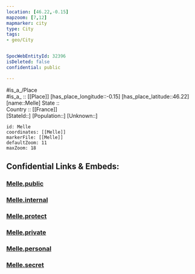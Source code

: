 ```yaml
---
location: [46.22,-0.15] 
mapzoom: [7,12] 
mapmarker: city 
type: City
tags:
- geo/City


SpocWebEntityId: 32396
isDeleted: false
confidential: public

---
```

#is_a_/Place  
#is_a_ :: [[Place]] 
[has_place_longitude::-0.15] 
[has_place_latitude::46.22] 
[name::Melle] 
State ::  
Country :: [[France]]  
[StateId::] 
[Population::] 
[Unknown::] 


```leaflet
id: Melle
coordinates: [[Melle]] 
markerFile: [[Melle]] 
defaultZoom: 11 
maxZoom: 18
```


## Confidential Links & Embeds: 

### [Melle.public](/_public/\Earth\Continent\Europe\Europe~West\France\regions~France\Nouvelle-Aquitaine\departments~Aquitaine\Deux-Sèvres\communes~Deux-Sèvres\Niort\cities~NiortMelle.public.md) 

### [Melle.internal](/_internal/\Earth\Continent\Europe\Europe~West\France\regions~France\Nouvelle-Aquitaine\departments~Aquitaine\Deux-Sèvres\communes~Deux-Sèvres\Niort\cities~NiortMelle.internal.md) 

### [Melle.protect](/_protect/\Earth\Continent\Europe\Europe~West\France\regions~France\Nouvelle-Aquitaine\departments~Aquitaine\Deux-Sèvres\communes~Deux-Sèvres\Niort\cities~NiortMelle.protect.md) 

### [Melle.private](/_private/\Earth\Continent\Europe\Europe~West\France\regions~France\Nouvelle-Aquitaine\departments~Aquitaine\Deux-Sèvres\communes~Deux-Sèvres\Niort\cities~NiortMelle.private.md) 

### [Melle.personal](/_personal/\Earth\Continent\Europe\Europe~West\France\regions~France\Nouvelle-Aquitaine\departments~Aquitaine\Deux-Sèvres\communes~Deux-Sèvres\Niort\cities~NiortMelle.personal.md) 

### [Melle.secret](/_secret/\Earth\Continent\Europe\Europe~West\France\regions~France\Nouvelle-Aquitaine\departments~Aquitaine\Deux-Sèvres\communes~Deux-Sèvres\Niort\cities~NiortMelle.secret.md)

